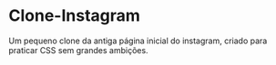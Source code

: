 # Clone-Instagram
Um pequeno clone da antiga página inicial do instagram, criado para praticar CSS sem grandes ambições.
